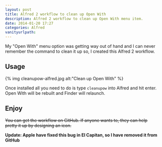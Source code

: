 ```yaml
---
layout: post
title: Alfred 2 workflow to clean up Open With
description: Alfred 2 workflow to clean up Open With menu item.
date: 2014-01-20 17:27
categories: Alfred
vanityurlpath:
---
```

My "Open With" menu option was getting way out of hand and I can never remember the command to clean it up so, I created this Alfred 2 workflow.

## Usage
{% img cleanupow-alfred.jpg alt:"Clean up Open With" %}

Once installed all you need to do is type `cleanupow` into Alfred and hit enter. Open With will be rebuilt and Finder will relaunch.

## Enjoy
~~You can get the workflow on GitHub. If anyone wants to, they can help pretty it up by designing an icon.~~

**Update: Apple have fixed this bug in El Capitan, so I have removed it from GitHub**
